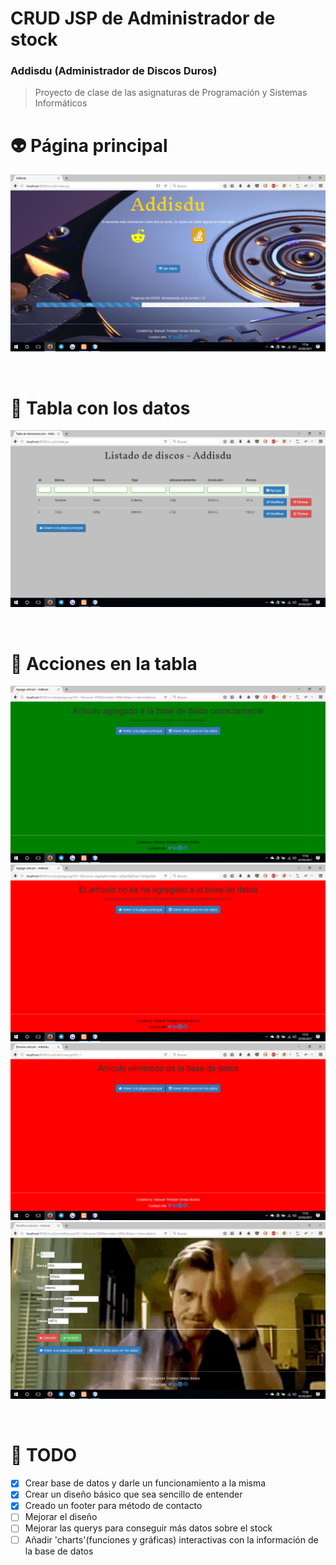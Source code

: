 # CRUD JSP de Administrador de stock
### Addisdu (Administrador de Discos Duros)

> Proyecto de clase de las asignaturas de Programación y Sistemas Informáticos

# 👽 Página principal
![](capturas/index.png)

<br>

# 🚀 Tabla con los datos

![](capturas/tabla.png)

<br>

# 🚦 Acciones en la tabla

![](capturas/agregado.png)
![](capturas/malagregado.png)
![](capturas/eliminado.png)
![](capturas/modificar.png)

<br>

# 🎨 TODO

- [X] Crear base de datos y darle un funcionamiento a la misma
- [X] Crear un diseño básico que sea sencillo de entender
- [X] Creado un footer para método de contacto
- [ ] Mejorar el diseño
- [ ] Mejorar las querys para conseguir más datos sobre el stock
- [ ] Añadir 'charts'(funciones y gráficas) interactivas con la información de la base de datos

